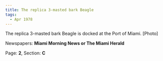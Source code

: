 ```yaml
---  
title: The replica 3-masted bark Beagle  
tags:  
  - Apr 1978  
---  
```

  
The replica 3-masted bark Beagle is docked at the Port of Miami. [Photo]  
  
Newspapers: **Miami Morning News or The Miami Herald**  
  
Page: **2**, Section: **C** 
